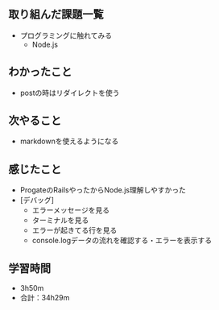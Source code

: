 ## 取り組んだ課題一覧
- プログラミングに触れてみる
  - Node.js
## わかったこと
- postの時はリダイレクトを使う
## 次やること
- markdownを使えるようになる
## 感じたこと
- ProgateのRailsやったからNode.js理解しやすかった
- [デバッグ]
  - エラーメッセージを見る　
  - ターミナルを見る　
  - エラーが起きてる行を見る 
  - console.logデータの流れを確認する・エラーを表示する
## 学習時間
- 3h50m
- 合計：34h29m
